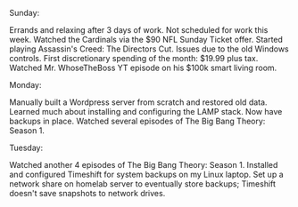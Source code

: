 
Sunday:

Errands and relaxing after 3 days of work. Not scheduled for work this week. Watched the Cardinals via the $90 NFL Sunday Ticket offer.
Started playing Assassin's Creed: The Directors Cut. Issues due to the old Windows controls. First discretionary spending of the month: $19.99 plus tax.
Watched Mr. WhoseTheBoss YT episode on his $100k smart living room.

Monday: 

Manually built a Wordpress server from scratch and restored old data. Learned much about installing and configuring the LAMP stack. Now have backups in place. Watched several episodes of The Big Bang Theory: Season 1. 

Tuesday:

Watched another 4 episodes of The Big Bang Theory: Season 1. Installed and configured Timeshift for system backups on my Linux laptop. Set up a network share on homelab server to eventually store backups; Timeshift doesn't save snapshots to network drives.